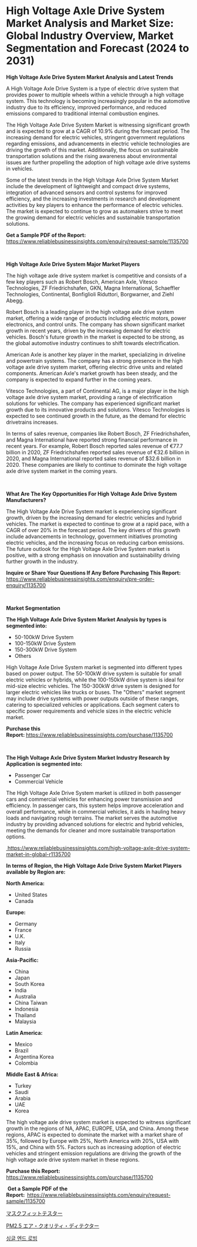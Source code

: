 <p><h1>High Voltage Axle Drive System Market Analysis and Market Size: Global Industry Overview, Market Segmentation and Forecast (2024 to 2031)</h1></p><p><strong>High Voltage Axle Drive System Market Analysis and Latest Trends</strong></p>
<p><p>A High Voltage Axle Drive System is a type of electric drive system that provides power to multiple wheels within a vehicle through a high voltage system. This technology is becoming increasingly popular in the automotive industry due to its efficiency, improved performance, and reduced emissions compared to traditional internal combustion engines.</p><p>The High Voltage Axle Drive System Market is witnessing significant growth and is expected to grow at a CAGR of 10.9% during the forecast period. The increasing demand for electric vehicles, stringent government regulations regarding emissions, and advancements in electric vehicle technologies are driving the growth of this market. Additionally, the focus on sustainable transportation solutions and the rising awareness about environmental issues are further propelling the adoption of high voltage axle drive systems in vehicles.</p><p>Some of the latest trends in the High Voltage Axle Drive System Market include the development of lightweight and compact drive systems, integration of advanced sensors and control systems for improved efficiency, and the increasing investments in research and development activities by key players to enhance the performance of electric vehicles. The market is expected to continue to grow as automakers strive to meet the growing demand for electric vehicles and sustainable transportation solutions.</p></p>
<p><strong>Get a Sample PDF of the Report:&nbsp;</strong> <a href="https://www.reliablebusinessinsights.com/enquiry/request-sample/1135700">https://www.reliablebusinessinsights.com/enquiry/request-sample/1135700</a></p>
<p>&nbsp;</p>
<p><strong>High Voltage Axle Drive System Major Market Players</strong></p>
<p><p>The high voltage axle drive system market is competitive and consists of a few key players such as Robert Bosch, American Axle, Vitesco Technologies, ZF Friedrichshafen, GKN, Magna International, Schaeffler Technologies, Continental, Bonfiglioli Riduttori, Borgwarner, and Ziehl Abegg.</p><p>Robert Bosch is a leading player in the high voltage axle drive system market, offering a wide range of products including electric motors, power electronics, and control units. The company has shown significant market growth in recent years, driven by the increasing demand for electric vehicles. Bosch's future growth in the market is expected to be strong, as the global automotive industry continues to shift towards electrification.</p><p>American Axle is another key player in the market, specializing in driveline and powertrain systems. The company has a strong presence in the high voltage axle drive system market, offering electric drive units and related components. American Axle's market growth has been steady, and the company is expected to expand further in the coming years.</p><p>Vitesco Technologies, a part of Continental AG, is a major player in the high voltage axle drive system market, providing a range of electrification solutions for vehicles. The company has experienced significant market growth due to its innovative products and solutions. Vitesco Technologies is expected to see continued growth in the future, as the demand for electric drivetrains increases.</p><p>In terms of sales revenue, companies like Robert Bosch, ZF Friedrichshafen, and Magna International have reported strong financial performance in recent years. For example, Robert Bosch reported sales revenue of €77.7 billion in 2020, ZF Friedrichshafen reported sales revenue of €32.6 billion in 2020, and Magna International reported sales revenue of $32.6 billion in 2020. These companies are likely to continue to dominate the high voltage axle drive system market in the coming years.</p></p>
<p>&nbsp;</p>
<p><strong>What Are The Key Opportunities For High Voltage Axle Drive System Manufacturers?</strong></p>
<p><p>The High Voltage Axle Drive System market is experiencing significant growth, driven by the increasing demand for electric vehicles and hybrid vehicles. The market is expected to continue to grow at a rapid pace, with a CAGR of over 20% in the forecast period. The key drivers of this growth include advancements in technology, government initiatives promoting electric vehicles, and the increasing focus on reducing carbon emissions. The future outlook for the High Voltage Axle Drive System market is positive, with a strong emphasis on innovation and sustainability driving further growth in the industry.</p></p>
<p><strong>Inquire or Share Your Questions If Any Before Purchasing This Report:</strong> <a href="https://www.reliablebusinessinsights.com/enquiry/pre-order-enquiry/1135700">https://www.reliablebusinessinsights.com/enquiry/pre-order-enquiry/1135700</a></p>
<p>&nbsp;</p>
<p><strong>Market Segmentation</strong></p>
<p><strong>The High Voltage Axle Drive System Market Analysis by types is segmented into:</strong></p>
<p><ul><li>50-100kW Drive System</li><li>100-150kW Drive System</li><li>150-300kW Drive System</li><li>Others</li></ul></p>
<p><p>High Voltage Axle Drive System market is segmented into different types based on power output. The 50-100kW drive system is suitable for small electric vehicles or hybrids, while the 100-150kW drive system is ideal for mid-size electric vehicles. The 150-300kW drive system is designed for larger electric vehicles like trucks or buses. The "Others" market segment may include drive systems with power outputs outside of these ranges, catering to specialized vehicles or applications. Each segment caters to specific power requirements and vehicle sizes in the electric vehicle market.</p></p>
<p><strong>Purchase this Report:&nbsp;</strong><a href="https://www.reliablebusinessinsights.com/purchase/1135700">https://www.reliablebusinessinsights.com/purchase/1135700</a></p>
<p>&nbsp;</p>
<p><strong>The High Voltage Axle Drive System Market Industry Research by Application is segmented into:</strong></p>
<p><ul><li>Passenger Car</li><li>Commercial Vehicle</li></ul></p>
<p><p>The High Voltage Axle Drive System market is utilized in both passenger cars and commercial vehicles for enhancing power transmission and efficiency. In passenger cars, this system helps improve acceleration and overall performance, while in commercial vehicles, it aids in hauling heavy loads and navigating rough terrains. The market serves the automotive industry by providing advanced solutions for electric and hybrid vehicles, meeting the demands for cleaner and more sustainable transportation options.</p></p>
<p><a href="https://www.reliablebusinessinsights.com/high-voltage-axle-drive-system-market-in-global-r1135700">&nbsp;https://www.reliablebusinessinsights.com/high-voltage-axle-drive-system-market-in-global-r1135700</a></p>
<p><strong>In terms of Region, the High Voltage Axle Drive System Market Players available by Region are:</strong></p>
<p>
    <p> <strong> North America: </strong>
        <ul>
            <li>United States</li>
            <li>Canada</li>
        </ul>
        </p> 
    <p> <strong> Europe: </strong>
        <ul>
            <li>Germany</li>
            <li>France</li>
            <li>U.K.</li>
            <li>Italy</li>
            <li>Russia</li>
        </ul>
        </p> 
    <p> <strong> Asia-Pacific: </strong>
        <ul>
            <li>China</li>
            <li>Japan</li>
            <li>South Korea</li>
            <li>India</li>
            <li>Australia</li>
            <li>China Taiwan</li>
            <li>Indonesia</li>
            <li>Thailand</li>
            <li>Malaysia</li>
        </ul>
        </p> 
    <p> <strong> Latin America: </strong>
        <ul>
            <li>Mexico</li>
            <li>Brazil</li>
            <li>Argentina Korea</li>
            <li>Colombia</li>
        </ul>
        </p> 
    <p> <strong> Middle East & Africa: </strong>
        <ul>
            <li>Turkey</li>
            <li>Saudi</li>
            <li>Arabia</li>
            <li>UAE</li>
            <li>Korea</li>
        </ul>
    </p>
    </p>
<p><p>The high voltage axle drive system market is expected to witness significant growth in the regions of NA, APAC, EUROPE, USA, and China. Among these regions, APAC is expected to dominate the market with a market share of 35%, followed by Europe with 25%, North America with 20%, USA with 15%, and China with 5%. Factors such as increasing adoption of electric vehicles and stringent emission regulations are driving the growth of the high voltage axle drive system market in these regions.</p></p>
<p><strong>Purchase this Report: </strong><a href="https://www.reliablebusinessinsights.com/purchase/1135700">https://www.reliablebusinessinsights.com/purchase/1135700</a></p>
<p>&nbsp;<strong>Get a Sample PDF of the Report:&nbsp;&nbsp;</strong><a href="https://www.reliablebusinessinsights.com/enquiry/request-sample/1135700">https://www.reliablebusinessinsights.com/enquiry/request-sample/1135700</a></p>
<p><strong></strong></p>
<p><p><a href="https://github.com/RodHoppe07/Market-Research-Report-List-2/blob/main/8558074106581.md">マスクフィットテスター</a></p><p><a href="https://github.com/reliezer65/Market-Research-Report-List-1/blob/main/9570753106582.md">PM2.5 エア・クオリティ・ディテクター</a></p><p><a href="https://github.com/brendon65677/Market-Research-Report-List-1/blob/main/9274021100504.md">싱글 엔드 로빙</a></p></p>